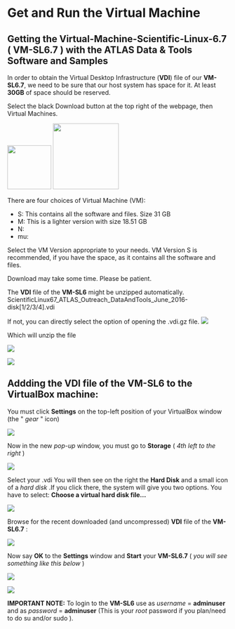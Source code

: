 # Get and Run the Virtual Machine


## Getting the Virtual-Machine-Scientific-Linux-6.7 ( **VM-SL6.7** ) with the **ATLAS Data & Tools Software and Samples**


In order to obtain the Virtual Desktop Infrastructure (**VDI**) file of our **VM-SL6.7**, we need to be sure that our host system has space for it.  At least **30GB** of space should be reserved.

Select the black Download button at the top right of the webpage, then Virtual Machines.  

<img src="./pictures/Download.jpg" width="100" />
<img src="./pictures/VMbutton.jpg" width="150" /> 



There are four choices of Virtual Machine (VM):  
* S: This contains all the software and files.  Size 31 GB     
* M: This is a lighter version with size 18.51 GB
* N: 
* mu:


Select the VM Version appropriate to your needs.  VM Version S is recommended, if you have the space, as it contains all the software and files.

Download may take some time.  Please be patient.

The **VDI** file of the **VM-SL6**
might be unzipped automatically.
ScientificLinux67_ATLAS_Outreach_DataAndTools_June_2016-disk[1/2/3/4].vdi 

If not, you can directly select the option of opening the .vdi.gz file.
![](pictures/Screenshot_2015-02-05_02.43.32.png)

Which will unzip the file

![](pictures/Screenshot_2015-02-03_15.08.26.png)

![](pictures/Screenshot_2015-02-03_15.28.18.png)


## Addding the VDI file of the VM-SL6 to the VirtualBox machine: 


You must click **Settings** on the top-left position of your VirtualBox window (the " _gear_  " icon)

![](pictures/Screenshot_2015-02-02_22.46.35.png)

Now in the new _pop-up_ window, you must go to **Storage** ( _4th left to the right_ ) 

![](pictures/Screenshot_2015-02-02_22.46.50.png)

Select your .vdi
You will then see on the right the **Hard Disk** and a small icon of a _hard disk_ .If you click there, the system will give you two options. 
You have to select: **Choose a virtual hard disk file...**

![](pictures/Screenshot_2015-02-02_22.48.11.png)

Browse for the recent downloaded (and uncompressed) **VDI** file of the **VM-SL6.7** :

![](pictures/Screenshot_2015-02-03_15.31.55.png)

Now say **OK** to the **Settings** window and **Start** your **VM-SL6.7**    ( _you will see something like this below_ )

![](pictures/Screenshot_2015-02-03_15.33.12.png)

![](pictures/Screenshot_2015-02-03_15.34.04.png)

**IMPORTANT NOTE:** To login to the **VM-SL6** use as _username_ = **adminuser** and as _password_ = **adminuser**
(This is your *root* password if you plan/need to do su and/or sudo ).

